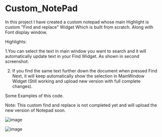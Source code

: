 # Custom_NotePad
In this project I have created a custom notepad whose main Highlight is custom "Find and replace" Widget Which is built from scratch. Along with Font display window.


Highlights:

 1.You can select the text in main window you want to search and it will automatically update text in your Find Widget. As shown in second screenshot.

2. If you find the same text further down the document when pressed Find Next, it will keep automatically show the selection in MainWindow Widget
(Still working and upload new version with full complete changes).

Some Examples of this code.

Note: This custom find and replace is not completed yet and will upload the new version of Notepad soon.

![image](https://user-images.githubusercontent.com/122442455/215347639-ed3a2e90-a1cc-4128-8c41-b187a85abcc8.png)

![image](https://user-images.githubusercontent.com/122442455/215347728-c95fd92c-a4ce-406b-8b33-71bf643d1d69.png)
